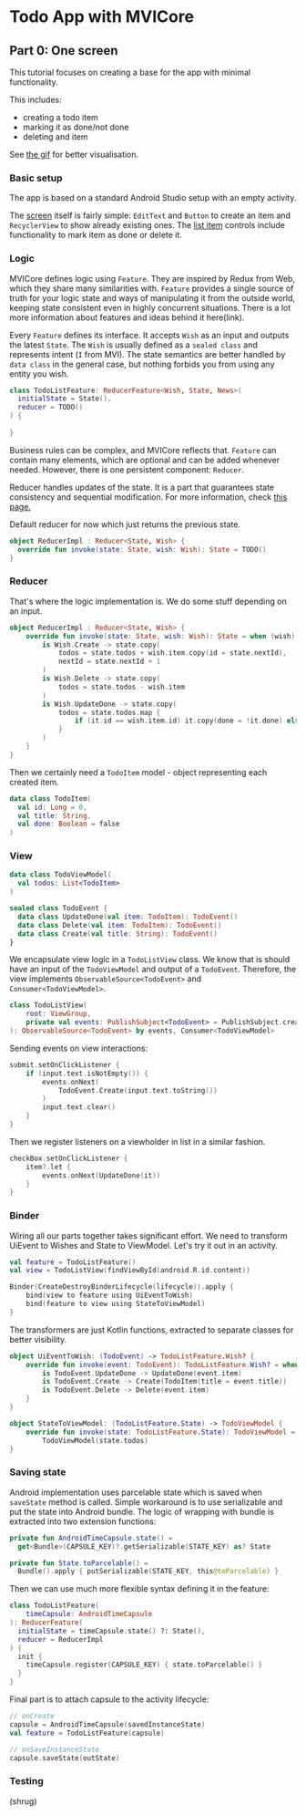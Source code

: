 # Todo App with MVICore

## Part 0: One screen

This tutorial focuses on creating a base for the app with minimal functionality.

This includes:
- creating a todo item
- marking it as done/not done
- deleting and item

See [the gif](writeup/img/app_example.gif) for better visualisation.

### Basic setup
The app is based on a standard Android Studio setup with an empty activity.

The [screen](src/main/res/layout/activity_main.xml) itself is fairly
simple: `EditText` and `Button` to create an item and `RecyclerView`
to show already existing ones. The [list item](src/main/res/layout/todo_item.xml) controls include functionality to mark item as done or delete it. 

### Logic
MVICore defines logic using `Feature`. They are inspired by Redux from Web,
which they share many similarities with. `Feature` provides a single source of 
truth for your logic state and ways of manipulating it from the outside world, 
keeping state consistent even in highly concurrent situations. There is a lot more
information about features and ideas behind it here(link).

Every `Feature` defines its interface. It accepts `Wish` as an input and outputs the
latest `State`. The `Wish` is usually defined as a `sealed class` and represents 
intent (`I` from MVI). The state semantics are better handled by `data class` in the 
general case, but nothing forbids you from using any entity you wish.

```kotlin
class TodoListFeature: ReducerFeature<Wish, State, News>(
  initialState = State(),
  reducer = TODO()
) {
  
}
```

Business rules can be complex, and MVICore reflects that. `Feature` can contain many 
elements, which are optional and can be added whenever needed. However, there is one 
persistent component: `Reducer`. 

Reducer handles updates of the state. It is a part that guarantees state consistency
and sequential modification. For more information, check [this page.](../../documentation/features/reducerfeature.md)



Default reducer for now which just returns the previous state.
```kotlin
object ReducerImpl : Reducer<State, Wish> {
  override fun invoke(state: State, wish: Wish): State = TODO()
}
```

### Reducer
That's where the logic implementation is. We do some stuff depending
on an input.
```kotlin
object ReducerImpl : Reducer<State, Wish> {
    override fun invoke(state: State, wish: Wish): State = when (wish) {
        is Wish.Create -> state.copy(
            todos = state.todos + wish.item.copy(id = state.nextId),
            nextId = state.nextId + 1
        )
        is Wish.Delete -> state.copy(
            todos = state.todos - wish.item
        )
        is Wish.UpdateDone -> state.copy(
            todos = state.todos.map {
                if (it.id == wish.item.id) it.copy(done = !it.done) else it
            }
        )
    }
}
```

Then we certainly need a `TodoItem` model - object representing each created item.
```kotlin
data class TodoItem(
  val id: Long = 0,
  val title: String,
  val done: Boolean = false
)
```

### View
```kotlin
data class TodoViewModel(
  val todos: List<TodoItem>
)

sealed class TodoEvent {
  data class UpdateDone(val item: TodoItem): TodoEvent()
  data class Delete(val item: TodoItem): TodoEvent()
  data class Create(val title: String): TodoEvent()
}
```

We encapsulate view logic in a `TodoListView` class. We know that is should have an input of the `TodoViewModel` and output of a `TodoEvent`. Therefore, the view implements `ObservableSource<TodoEvent>` and `Consumer<TodoViewModel>`.
```kotlin
class TodoListView(
    root: ViewGroup,
    private val events: PublishSubject<TodoEvent> = PublishSubject.create()
): ObservableSource<TodoEvent> by events, Consumer<TodoViewModel> 
```

Sending events on view interactions: 
```kotlin
submit.setOnClickListener {
    if (input.text.isNotEmpty()) {
        events.onNext(
            TodoEvent.Create(input.text.toString())
        )
        input.text.clear()
    }
}
```

Then we register listeners on a viewholder in list in a similar fashion.
```kotlin
checkBox.setOnClickListener {
    item?.let {
        events.onNext(UpdateDone(it))
    }
}
```

### Binder
Wiring all our parts together takes significant effort. We need to
transform UiEvent to Wishes and State to ViewModel. Let's try it out
in an activity.
```kotlin
val feature = TodoListFeature()
val view = TodoListView(findViewById(android.R.id.content))

Binder(CreateDestroyBinderLifecycle(lifecycle)).apply {
    bind(view to feature using UiEventToWish)
    bind(feature to view using StateToViewModel)
}
```
The transformers are just Kotlin functions, extracted to separate classes for better
visibility.
```kotlin
object UiEventToWish: (TodoEvent) -> TodoListFeature.Wish? {
    override fun invoke(event: TodoEvent): TodoListFeature.Wish? = when (event) {
        is TodoEvent.UpdateDone -> UpdateDone(event.item)
        is TodoEvent.Create -> Create(TodoItem(title = event.title))
        is TodoEvent.Delete -> Delete(event.item)
    }
}

object StateToViewModel: (TodoListFeature.State) -> TodoViewModel {
    override fun invoke(state: TodoListFeature.State): TodoViewModel =
        TodoViewModel(state.todos)
}
```

### Saving state
Android implementation uses parcelable state which is saved when `saveState` method
is called. Simple workaround is to use serializable and put the state into Android bundle. The logic of wrapping with bundle is extracted into two extension functions:

```kotlin
private fun AndroidTimeCapsule.state() =
  get<Bundle>(CAPSULE_KEY)?.getSerializable(STATE_KEY) as? State

private fun State.toParcelable() = 
  Bundle().apply { putSerializable(STATE_KEY, this@toParcelable) }
```

Then we can use much more flexible syntax defining it in the feature:

```kotlin
class TodoListFeature(
    timeCapsule: AndroidTimeCapsule
): ReducerFeature(
  initialState = timeCapsule.state() ?: State(),
  reducer = ReducerImpl
) {
  init {
    timeCapsule.register(CAPSULE_KEY) { state.toParcelable() }
  }
}
```

Final part is to attach capsule to the activity lifecycle:

```kotlin
// onCreate
capsule = AndroidTimeCapsule(savedInstanceState)
val feature = TodoListFeature(capsule)

// onSaveInstanceState
capsule.saveState(outState)
```

### Testing
(shrug)
